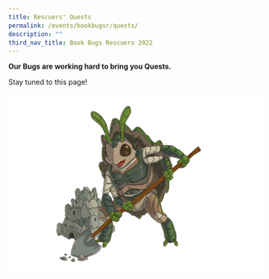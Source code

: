 ```yaml
---
title: Rescuers' Quests
permalink: /events/bookbugsr/quests/
description: ""
third_nav_title: Book Bugs Rescuers 2022
---
```


**Our Bugs are working hard to bring you Quests.**

Stay tuned to this page!

<img src="/images/events/bookbugsr/Junthura Final CMYK.png">